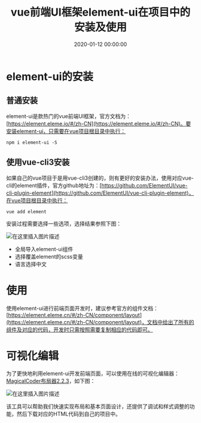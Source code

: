 ﻿---
layout: post
title: vue前端UI框架element-ui在项目中的安装及使用
date: 2020-01-12 00:00:00
categories: 
- Element-UI-前端UI框架
tags: 
- Vue
- Vue-cli
- Element-UI
description: element-ui是款热门的vue前端UI框架。
---



# element-ui的安装
## 普通安装
element-ui是款热门的vue前端UI框架，官方文档为：[https://element.eleme.io/#/zh-CN](https://element.eleme.io/#/zh-CN)。要安装element-ui，只需要在vue项目根目录中执行：
```
npm i element-ui -S
```

## 使用vue-cli3安装
如果自己的vue项目于是用vue-cli3创建的，则有更好的安装办法，使用对应vue-cli的element插件，官方github地址为：[https://github.com/ElementUI/vue-cli-plugin-element](https://github.com/ElementUI/vue-cli-plugin-element)，在vue项目根目录中执行：
```
vue add element
```
安装过程需要选择一些选项，选择结果参照下图：

![在这里插入图片描述](https://img-blog.csdnimg.cn/20200112194640891.png)

- 全局导入element-ui组件
- 选择覆盖element的scss变量
- 语言选择中文

# 使用
使用element-ui进行前端页面开发时，建议参考官方的组件文档：[https://element.eleme.cn/#/zh-CN/component/layout](https://element.eleme.cn/#/zh-CN/component/layout)，文档中给出了所有的组件及对应的代码，开发时只需按照需要复制相应的代码即可。


# 可视化编辑
为了更快地利用element-ui开发前端页面，可以使用在线的可视化编辑器：[MagicalCoder布局器2.2.3](http://lowcode.magicalcoder.com/magicaldrag/index-page.html)，如下图：

![在这里插入图片描述](https://img-blog.csdnimg.cn/20200112200349997.png?x-oss-process=image/watermark,type_ZmFuZ3poZW5naGVpdGk,shadow_10,text_aHR0cHM6Ly9ibG9nLmNzZG4ubmV0L3FxXzM2MjcyMjgy,size_16,color_FFFFFF,t_70)

该工具可以帮助我们快速实现布局和基本页面设计，还提供了调试和样式调整的功能，然后下载对应的HTML代码到自己的项目中。

